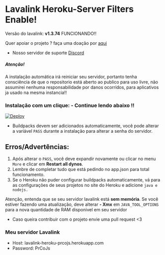 # Lavalink Heroku-Server Filters Enable!

Versão do lavalink: **v1.3.74** FUNCIONANDO!!

Quer apoiar o projeto ? faça uma doação por [aqui](https://picpay.me/brunoh_dev)
- Nosso servidor de suporte [Discord](https://discord.tredux.xyz)

##### Atenção!

A instalação automática irá reiniciar seu servidor, portanto tenha consciência de que o repositorio está aberto ao publico para uso livre, não assumirei nenhuma responsabilidade por danos ocorridos, para aplicativos ja usado na mesma instancia!!

### Instalação com um clique: - Continue lendo abaixo !!
[![Deploy](https://www.herokucdn.com/deploy/button.svg)](https://heroku.com/deploy?template=https://github.com/HellpMe/Lavalink-Heroku-24-7/tree/master)

- Buildpacks devem ser adicionados automaticamente, você pode alterar a variável `PASS` durante a instalação para alterar a senha do servidor.

## Erros/Advertências:
1. Após alterar o `PASS`, você deve expandir novamente ou clicar no menu` More` e clicar em **Restart all dynos**.
2. Lembre de completar tudo que está pedindo no app.json para total funcionamento.
3. Se o Heroku não puder configurar buildpacks automaticamente, vá para as configurações de seus projetos no site do Heroku e adicione `java e nodejs.`

Atenção, entenda que se seu servidor lavalink está **sem memória**. Se você estiver fazendo uma atualização, deve alterar **- Xmx** em `JAVA_TOOL_OPTIONS` para a nova quantidade de RAM disponivel em seu servidor

- Caso queira contribuir com o projeto envie uma pull request <3

### Meu servidor Lavalink
- Host: lavalink-heroku-prcojs.herokuapp.com
- Password: PrCoJs
